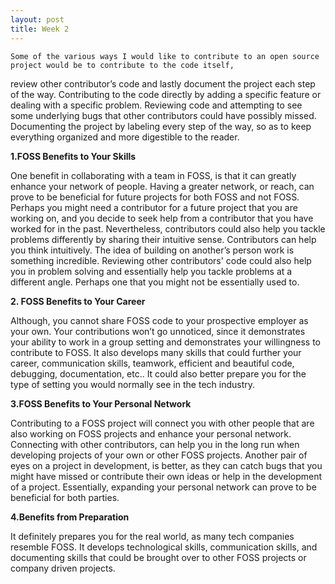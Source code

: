 ```yaml
---
layout: post
title: Week 2
---
```

    Some of the various ways I would like to contribute to an open source project would be to contribute to the code itself,
  review other contributor’s code and lastly document the project each step of the way. Contributing to the code directly by
  adding a specific feature or dealing with a specific problem. Reviewing code and attempting to see some underlying bugs that
  other contributors could have possibly missed. Documenting the project by  labeling every step of the way, so as to keep
  everything organized and more digestible to the reader. 
 
 **1.FOSS Benefits to Your Skills**
  
   One benefit in collaborating with a team in FOSS, is that it can greatly enhance your network of people. Having a greater
  network, or reach, can prove to be beneficial for future projects for both FOSS and not FOSS. Perhaps you might need a
  contributor for a future project that you are working on, and you decide to seek help from a contributor that you have
  worked for in the past. Nevertheless, contributors could also help you tackle problems differently by sharing their
  intuitive sense. Contributors can help you think intuitively. The idea of building on another’s person work is something
  incredible. Reviewing other contributors' code could also help you in problem solving and essentially help you tackle
  problems at a different angle. Perhaps one that you might not be essentially used to.   

**2. FOSS Benefits to Your Career**
 
   Although, you cannot share FOSS code to your prospective employer as your own.	Your contributions won’t go unnoticed, since
  it demonstrates your ability to work in a group setting and demonstrates your willingness to contribute to FOSS. It also
  develops many skills that could further your career, communication skills, teamwork, efficient and beautiful code,
  debugging, documentation, etc.. It could also better prepare you for the type of setting you would normally see in the tech
  industry. 
  
  **3.FOSS Benefits to Your Personal Network**
  
   Contributing to a FOSS project will connect you with other people that are also working on FOSS projects and enhance your
  personal network. Connecting with other contributors, can help you in the long run when developing projects of your own or
  other FOSS projects. Another pair of eyes on a project in development, is better, as they can catch bugs that you might have
  missed or contribute their own ideas or help in the development of a project. Essentially, expanding your personal network 
  can prove to be beneficial for both parties. 
  
  **4.Benefits from Preparation**
  
   It definitely prepares you for the real world, as many tech companies resemble FOSS. It develops technological skills,
  communication skills, and documenting skills that could be brought over to other FOSS projects or company driven projects. 
